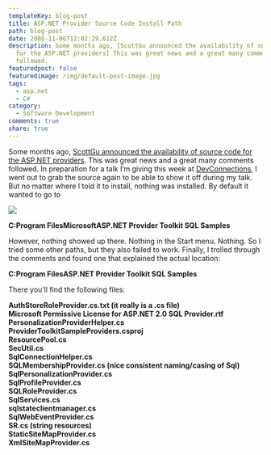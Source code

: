 ```yaml
---
templateKey: blog-post
title: ASP.NET Provider Source Code Install Path
path: blog-post
date: 2008-11-06T12:02:29.612Z
description: Some months ago, [ScottGu announced the availability of source code
  for the ASP.NET providers] This was great news and a great many comments
  followed.
featuredpost: false
featuredimage: /img/default-post-image.jpg
tags:
  - asp.net
  - C#
category:
  - Software Development
comments: true
share: true
---
```

<!--StartFragment-->

[](http://www.flickr.com/photos/41202726@N00/1885250460 "providerinstallpath")Some months ago, [ScottGu announced the availability of source code for the ASP.NET providers](http://weblogs.asp.net/scottgu/archive/2006/04/13/Source-Code-for-the-Built_2D00_in-ASP.NET-2.0-Providers-Now-Available-for-Download.aspx). This was great news and a great many comments followed. In preparation for a talk I’m giving this week at [DevConnections](http://devconnections.com/), I went out to grab the source again to be able to show it off during my talk. But no matter where I told it to install, nothing was installed. By default it wanted to go to

![](/img/sql-tool-kit.jpg)

**C:Program FilesMicrosoftASP.NET Provider Toolkit SQL Samples**

However, nothing showed up there. Nothing in the Start menu. Nothing. So I tried some other paths, but they also failed to work. Finally, I trolled through the comments and found one that explained the actual location:

**C:Program FilesASP.NET Provider Toolkit SQL Samples**

There you’ll find the following files:

**AuthStoreRoleProvider.cs.txt (it really is a .cs file)\
Microsoft Permissive License for ASP.NET 2.0 SQL Provider.rtf\
PersonalizationProviderHelper.cs\
ProviderToolkitSampleProviders.csproj\
ResourcePool.cs\
SecUtil.cs\
SqlConnectionHelper.cs\
SQLMembershipProvider.cs (nice consistent naming/casing of Sql)\
SqlPersonalizationProvider.cs\
SqlProfileProvider.cs\
SQLRoleProvider.cs\
SqlServices.cs\
sqlstateclientmanager.cs\
SqlWebEventProvider.cs\
SR.cs (string resources)\
StaticSiteMapProvider.cs\
XmlSiteMapProvider.cs**

<!--EndFragment-->